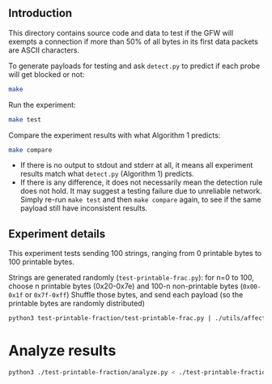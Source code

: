 ## Introduction

This directory contains source code and data to test if the GFW will exempts a connection if more than 50% of all bytes in its first data packets are ASCII characters.

To generate payloads for testing and ask `detect.py` to predict if each probe will get blocked or not:

```sh
make
```

Run the experiment:

```sh
make test
```

Compare the experiment results with what Algorithm 1 predicts:

```sh
make compare
```

* If there is no output to stdout and stderr at all, it means all experiment results match what `detect.py` (Algorithm 1) predicts.
* If there is any difference, it does not necessarily mean the detection rule does not hold. It may suggest a testing failure due to unreliable network. Simply re-run `make test` and then `make compare` again, to see if the same payload still have inconsistent results.

## Experiment details

This experiment tests sending 100 strings, ranging from 0 printable bytes to 100 printable bytes.

Strings are generated randomly (`test-printable-frac.py`):
for n=0 to 100, choose n printable bytes (0x20-0x7e)
and 100-n non-printable bytes (`0x00-0x1f` or `0x7f-0xff`)
Shuffle those bytes, and send each payload (so the printable bytes are randomly distributed)

```sh
python3 test-printable-fraction/test-printable-frac.py | ./utils/affected-payload -host 198.199.93.138 -p 4000-5000 -worker 30 > ./test-printable-fraction/fraction.out
```

# Analyze results

```sh
python3 ./test-printable-fraction/analyze.py < ./test-printable-fraction/fraction.out | sort -k 1 -n > ./test-printable-fraction/result.out
```
